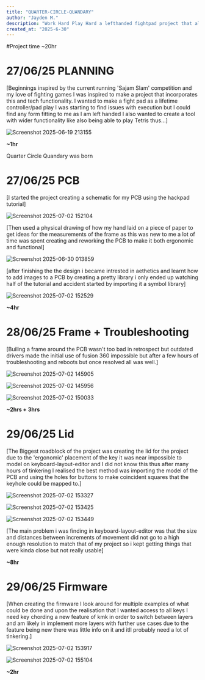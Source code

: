 ```yaml
---
title: "QUARTER-CIRCLE-QUANDARY"
author: "Jayden M."
description: "Work Hard Play Hard a lefthanded fightpad project that also optimises workflow"
created_at: "2025-6-30"
---
```


#Project time ~20hr

# 27/06/25 PLANNING

[Beginnings inspired by the current running 'Sajam Slam' competition and my love of fighting games I was inspired to make a project that incorporates this and tech functionality. I wanted to make a fight pad as a lifetime controller/pad play I was starting to find issues with execution but I could find any form fitting to me as I am left handed I also wanted to create a tool with wider functionality like also being able to play Tetris thus...]

![Screenshot 2025-06-19 213155](https://github.com/user-attachments/assets/0116eae3-33b7-460c-96bb-1feab6ba65ff)

**~1hr**

Quarter Circle Quandary was born


# 27/06/25 PCB

[I started the project creating a schematic for my PCB using the hackpad tutorial]

![Screenshot 2025-07-02 152104](https://github.com/user-attachments/assets/d7ae9bd5-a635-4f38-803f-96e1c015f895)

[Then used a physical drawing of how my hand laid on a piece of paper to get ideas for the measurements of the frame as this was new to me a lot of time was spent creating and reworking the PCB to make it both ergonomic and functional]

![Screenshot 2025-06-30 013859](https://github.com/user-attachments/assets/6337d671-938e-4f07-8fe7-e30a54039fe5)

[after finishing the the design i became intrested in aethetics and learnt how to add images to a PCB by creating a pretty library i only ended up watching half of the tutorial and accident started by importing it a symbol library]

![Screenshot 2025-07-02 152529](https://github.com/user-attachments/assets/223408e9-c78b-4533-b336-7ec44a315abb)

**~4hr**

# 28/06/25 Frame + Troubleshooting 

[Builing a frame around the PCB wasn't too bad in retrospect but outdated drivers made the initial use of fusion 360 impossible but after a few hours of troubleshooting and reboots but once resolved all was well.]

![Screenshot 2025-07-02 145905](https://github.com/user-attachments/assets/731d92f1-c5e8-4020-a2d2-30eb40d0aa3c)

![Screenshot 2025-07-02 145956](https://github.com/user-attachments/assets/dd51e265-ce11-4c1a-9278-c762480124b7)

![Screenshot 2025-07-02 150033](https://github.com/user-attachments/assets/99133780-d3c9-489d-b490-6095b7b358bd)

**~2hrs + 3hrs**

# 29/06/25 Lid 

[The Biggest roadblock of the project was creating the lid for the project due to the 'ergonomic' placement of the key it was near impossible to model on keyboard-layout-editor and I did not know this thus after many hours of tinkering I realised the best method was importing the model of the PCB and using the holes for buttons to make coincident squares that the keyhole could be mapped to.]

![Screenshot 2025-07-02 153327](https://github.com/user-attachments/assets/a38fb7a1-91fe-42c1-9848-639a21fbbd36)

![Screenshot 2025-07-02 153425](https://github.com/user-attachments/assets/25b7f288-ea7b-4d8e-a177-0cd1b512f58d)

![Screenshot 2025-07-02 153449](https://github.com/user-attachments/assets/f0d2df1e-7264-48c5-8d0e-40551767167c)

[The main problem i was finding in keyboard-layout-editor was that the size and distances between increments of movement did not go to a high enough resolution to match that of my project so i kept getting things that were kinda close but not really usable]

**~8hr**

# 29/06/25 Firmware

[When creating the firmware I look around for multiple examples of what could be done and upon the realisation that I wanted access to all keys I need key chording a new feature of kmk in order to switch between layers and am likely in implement more layers with further use cases due to the feature being new there was little info on it and itll probably need a lot of tinkering.]

![Screenshot 2025-07-02 153917](https://github.com/user-attachments/assets/563b4520-6a5f-4c45-af36-9837df9131ec)

![Screenshot 2025-07-02 155104](https://github.com/user-attachments/assets/1184bcbf-35d3-4568-8700-49422d5f771a)

**~2hr**

